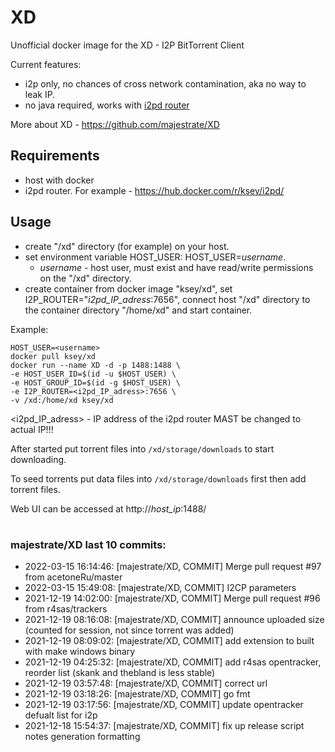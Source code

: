# XD
Unofficial docker image for the XD - I2P BitTorrent Client

Current features:

* i2p only, no chances of cross network contamination, aka no way to leak IP.
* no java required, works with [i2pd router](https://github.com/purplei2p/i2pd)

More about XD - https://github.com/majestrate/XD

## Requirements

* host with docker
* i2pd router. For example - https://hub.docker.com/r/ksey/i2pd/

## Usage

* create "/xd" directory (for example) on your host.
* set environment variable HOST_USER: HOST_USER=*username*.
  - *username* - host user, must exist and have read/write permissions on the "/xd" directory.
* create container from docker image "ksey/xd", set I2P_ROUTER="*i2pd_IP_adress*:7656", connect host "/xd" directory to the container directory "/home/xd" and start container.

Example:
```
HOST_USER=<username>
docker pull ksey/xd
docker run --name XD -d -p 1488:1488 \
-e HOST_USER_ID=$(id -u $HOST_USER) \
-e HOST_GROUP_ID=$(id -g $HOST_USER) \
-e I2P_ROUTER=<i2pd_IP_adress>:7656 \
-v /xd:/home/xd ksey/xd

```
<i2pd_IP_adress> - IP address of the i2pd router MAST be changed to actual IP!!!

After started put torrent files into `/xd/storage/downloads` to start downloading.

To seed torrents put data files into `/xd/storage/downloads` first then add torrent files.

Web UI can be accessed at http://*host_ip*:1488/
# #
### majestrate/XD last 10 commits:
* 2022-03-15 16:14:46: [majestrate/XD, COMMIT] Merge pull request #97 from acetoneRu/master
* 2022-03-15 15:49:08: [majestrate/XD, COMMIT] I2CP parameters
* 2021-12-19 14:02:00: [majestrate/XD, COMMIT] Merge pull request #96 from r4sas/trackers
* 2021-12-19 08:16:08: [majestrate/XD, COMMIT] announce uploaded size (counted for session, not since torrent was added)
* 2021-12-19 08:09:02: [majestrate/XD, COMMIT] add extension to built with make windows binary
* 2021-12-19 04:25:32: [majestrate/XD, COMMIT] add r4sas opentracker, reorder list (skank and thebland is less stable)
* 2021-12-19 03:57:48: [majestrate/XD, COMMIT] correct url
* 2021-12-19 03:18:26: [majestrate/XD, COMMIT] go fmt
* 2021-12-19 03:17:56: [majestrate/XD, COMMIT] update opentracker defualt list for i2p
* 2021-12-18 15:54:37: [majestrate/XD, COMMIT] fix up release script notes generation formatting
